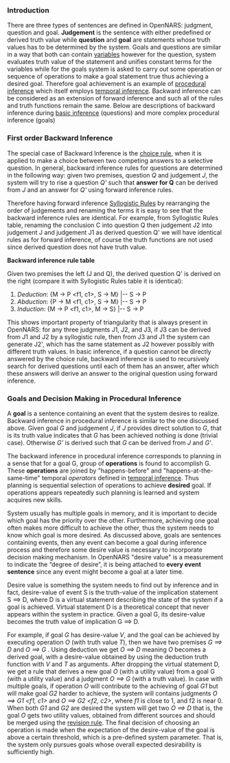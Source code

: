### Introduction

There are three types of sentences are defined in OpenNARS: judgment, question and goal. **Judgement** is the sentence with either predefined or derived truth value while **question** and **goal** are statements whose truth values has to be determined by the system. Goals and questions are similar in a way that both can contain [variables](https://github.com/opennars/opennars/wiki/Use-of-Variables-in-OpenNARS) however for the question, system evaluates truth value of the statement and unifies constant terms for the variables while for the goals system is asked to carry out some operation or sequence of operations to make a goal statement true thus achieving a desired goal. Therefore goal achievement is an example of [procedural inference](https://github.com/opennars/opennars/wiki/Procedural-Inference) which itself employs [temporal inference](https://github.com/opennars/opennars/wiki/Temporal-Inference). Backward inference can be considered as an extension of forward inference and such all of the rules and truth functions remain the same. Below are descriptions of backward inference during [basic inference](https://github.com/opennars/opennars/wiki/Basic-Inference-in-OpenNARS) (questions)  and more complex procedural inference (goals)

### First order Backward Inference
The special case of Backward Inference is the [choice rule](https://github.com/opennars/opennars/wiki/Revision-and-Choice-Rules), when it is applied to make a choice between two competing answers to a selective question. In general, backward inference rules for questions are determined in the following way: given two premises, question *Q* and judgement *J*, the system will try to rise a question *Q'* such that **answer for Q** can be derived from *J* and an answer for *Q'* using forward inference rules. 

Therefore having forward inference [Syllogistic Rules](https://github.com/opennars/opennars/wiki/Basic-Syllogistic-Rules) by rearranging the order of judgements and renaming the terms it is easy to see that the backward inference rules are identical. For example, from Syllogistic Rules table, renaming the conclusion C into question Q then judgement J2 into judgement J and judgement J1 as derived question Q' we will have identical rules as for forward inference, of course the truth functions are not used since derived question does not have truth value.

**Backward inference rule table**

Given two premises the left (J and Q), the derived question Q' is derived on the right (compare it with Syllogistic Rules table it is identical):
1. _Deduction_: {M → P <f1, c1>, S → M} |-- S → P
2. _Abduction_: {P → M <f1, c1>, S → M} |-- S → P
3. _Induction_: {M → P <f1, c1>, M → S} |-- S → P

This shows important property of triangularity that is always present in OpenNARS: for any three judgments J1, J2, and J3, if J3 can be derived from J1 and J2 by a syllogistic rule, then from J3 and J1 the system can generate J2', which has
the same statement as J2 however possibly with different truth values. In basic inference, if a question cannot be directly answered by the choice rule, backward inference is used to recursively search for derived questions until each of them has an answer, after which these answers will derive an answer to the original question using forward inference.

### Goals and Decision Making in Procedural Inference
A **goal** is a sentence containing an event that the system desires to realize. Backward inference in procedural inference
is similar to the one discussed above. Given goal *G* and judgement *J*, if *J* provides direct solution to *G*, that is its truth value indicates that *G* has been achieved nothing is done (trivial case). Otherwise *G'* is derived such that *G* can be derived from *J* and *G'*. 

The backward inference in procedural inference corresponds to planning in a sense that for a goal G, group of **operations** is found to accomplish G. These **operations** are joined by "happens-before" and "happens-at-the-same-time" temporal *operators* defined in [temporal inference](https://github.com/opennars/opennars/wiki/Temporal-Inference). Thus planning is sequential selection of operations to achieve **desired** goal. If operations appears repeatedly such planning is learned and system acquires new skills.

System usually has multiple goals in memory, and it is important to decide which goal has the priority over the other. Furthermore, achieving one goal often makes more difficult to achieve the other, thus the system needs to know which goal is more desired. As discussed above, goals are sentences containing events, then any event can become a goal during inference process and therefore some desire value is necessary to incorporate decision making mechanism. In OpenNARS "desire value" is a measurement to indicate the “degree of desire”, it is being attached to **every event sentence** since any event might become a goal at a later time. 

Desire value is something the system needs to find out by inference and in fact, desire-value of event S is the 
truth-value of the implication statement S ==> D, where D is a virtual statement describing the state of the system if a goal is achieved. Virtual statement D is a theoretical concept that never appears within the system in practice.
Given a goal G, its desire-value becomes the truth value of implication G ==> D. 

For example, if goal *G* has desire-value *V*, and the goal can be achieved by executing operation *O* (with truth value *T*), then we have two premises *G ==> D <V>* and *O ==> G <T>*. Using deduction we get *O ==> D <F deduction>* meaning  *O* becomes a derived goal, with a desire-value obtained by using the deduction truth function with *V* and *T* as arguments. After dropping the virtual statement D, we get a rule that derives a new goal *O* (with a utility value) from a goal G (with a utility value) and a judgment  *O ==> G* (with a truth value). In case with multiple goals, if operation *O* will contribute to the achieving of goal *G1* but will make goal *G2* harder to achieve, the system will contains judgments *O ==> G1 <f1, c1>* and *O ==> G2 <f2, c2>*, where *f1* is close to 1, and f2 is near 0. When both *G1* and *G2* are desired the system will get two *O ==> D* that is, the goal *O* gets two utility values, obtained from different sources and should be merged using the [revision rule](https://github.com/opennars/opennars/wiki/Revision-and-Choice-Rules). The final decision of choosing an operation is made when the expectation of the desire-value of the goal is above a certain threshold, which is a pre-defined system parameter. That is, the system only pursues goals whose overall expected desirability is sufficiently high.